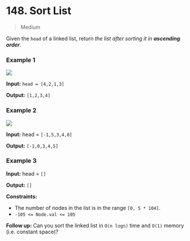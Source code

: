 # 148. Sort List

> Medium

Given the `head` of a linked list, return _the list after sorting it in **ascending order**_.

### Example 1

![](https://assets.leetcode.com/uploads/2020/09/14/sort_list_1.jpg)

**Input:** `head = [4,2,1,3]`

**Output:** `[1,2,3,4]`

### Example 2

![](https://assets.leetcode.com/uploads/2020/09/14/sort_list_2.jpg)

**Input:** head = `[-1,5,3,4,0]`

**Output:** `[-1,0,3,4,5]`

### Example 3

**Input:** head = `[]`

**Output:** `[]`

**Constraints:**

-   The number of nodes in the list is in the range `[0, 5 * 104]`.
-   `-105 <= Node.val <= 105`

**Follow up:** Can you sort the linked list in `O(n logn)` time and `O(1)` memory (i.e. constant space)?
